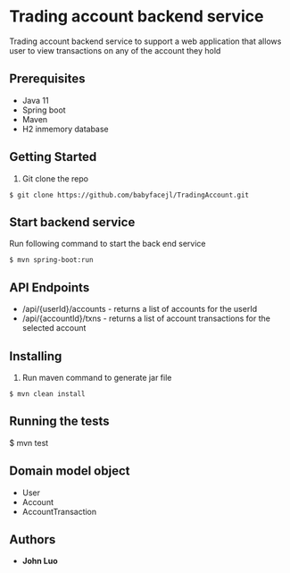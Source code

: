 # Trading account backend service

Trading account backend service to support a web application that allows user to view transactions on any of the account they hold

## Prerequisites

* Java 11
* Spring boot
* Maven
* H2 inmemory database

## Getting Started

1. Git clone the repo
```
$ git clone https://github.com/babyfacejl/TradingAccount.git
```

## Start backend service

Run following command to start the back end service
```
$ mvn spring-boot:run
```

## API Endpoints
* /api/{userId}/accounts - returns a list of accounts for the userId
* /api/{accountId}/txns - returns a list of account transactions for the selected account

## Installing

1. Run maven command to generate jar file
```
$ mvn clean install 
```
## Running the tests

$ mvn test

## Domain model object
* User
* Account
* AccountTransaction

## Authors
* **John Luo** 




